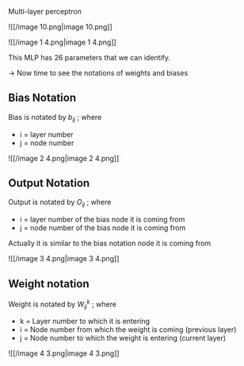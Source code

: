 Multi-layer perceptron

![[/image 10.png|image 10.png]]

![[/image 1 4.png|image 1 4.png]]

This MLP has 26 parameters that we can identify.

→ Now time to see the notations of weights and biases

## Bias Notation

Bias is notated by $b_{ij}$ ; where

- i = layer number
- j = node number

![[/image 2 4.png|image 2 4.png]]

## Output Notation

Output is notated by $O_{ij}$ ; where

- i = layer number of the bias node it is coming from
- j = node number of the bias node it is coming from

Actually it is similar to the bias notation node it is coming from

![[/image 3 4.png|image 3 4.png]]

## Weight notation

Weight is notated by $W_{ij}^k$ ; where

- k = Layer number to which it is entering
- i = Node number from which the weight is coming (previous layer)
- j = Node number to which the weight is entering (current layer)

![[/image 4 3.png|image 4 3.png]]